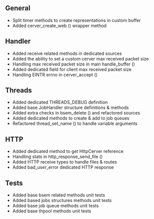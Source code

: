 ## General
- Split timer methods to create representations in custom buffer
- Added cerver_create_web () wrapper method

## Handler
- Added receive related methods in dedicated sources
- Added the ability to set a custom cerver max received packet size
- Handling max received packet size in main handle_buffer ()
- Added dedicated field for client max received packet size
- Handling EINTR errno in cerver_accept ()

## Threads
- Added dedicated THREADS_DEBUG definition
- Added base JobHandler structure definitions & methods
- Added extra checks in bsem_delete () and refactored sources
- Added dedicated methods to create & add to job queues
- Refactored thread_set_name () to handle variable arguments

## HTTP
- Added dedicated method to get HttpCerver reference
- Handling stats in http_response_send_file ()
- Added HTTP receive types to handle files & routes
- Added bad_user_error dedicated HTTP response

## Tests
- Added base bsem related methods unit tests
- Added based jobs structures methods unit tests
- Added base job queue methods unit tests
- Added base thpool methods unit tests